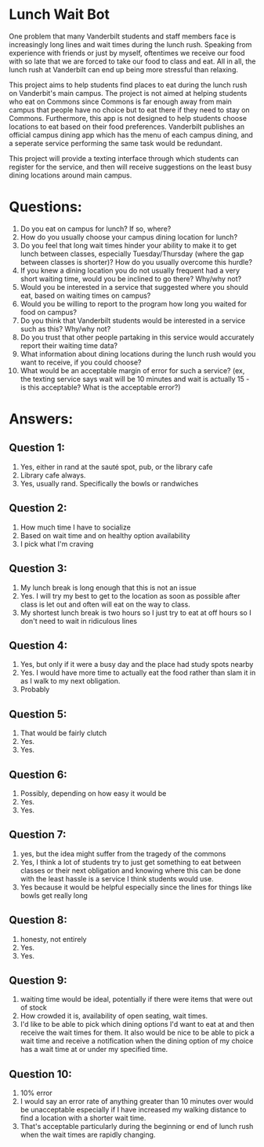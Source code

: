 # Lunch Wait Bot

One problem that many Vanderbilt students and staff members face is
increasingly long lines and wait times during the lunch rush.  Speaking from
experience with friends or just by myself, oftentimes we receive our food with
so late that we are forced to take our food to class and eat.  All in all, the
lunch rush at Vanderbilt can end up being more stressful than relaxing.

This project aims to help students find places to eat during the lunch rush
on Vanderbit's main campus.  The project is not aimed at helping students who eat 
on Commons since Commons is far enough away from main campus that people have no choice 
but to eat there if they need to stay on Commons.  Furthermore, this app is not designed
to help students choose locations to eat based on their food preferences.  Vanderbilt 
publishes an official campus dining app which has the menu of each campus dining,
and a seperate service performing the same task would be redundant.

This project will provide a texting interface through which students can register 
for the service, and then will receive suggestions on the least busy dining locations 
around main campus.

# Questions:
  1. Do you eat on campus for lunch?  If so, where?
  2. How do you usually choose your campus dining location for lunch?
  3. Do you feel that long wait times hinder your ability to make it to get lunch between classes, especially Tuesday/Thursday (where the gap between classes is shorter)?  How do you usually overcome this hurdle?
  4. If you knew a dining location you do not usually frequent had a very short waiting time, would you be inclined to go there?  Why/why not?
  5. Would you be interested in a service that suggested where you should eat, based on waiting times on campus?
  6. Would you be willing to report to the program how long you waited for food on campus?
  7. Do you think that Vanderbilt students would be interested in a service such as this?  Why/why not?
  8. Do you trust that other people partaking in this service would accurately report their waiting time data?
  9. What information about dining locations during the lunch rush would you want to receive, if you could choose?
  10. What would be an acceptable margin of error for such a service? (ex, the texting service says wait will be 10 minutes and wait is actually 15 - is this acceptable? What is the acceptable error?)


# Answers:
## Question 1:
1. Yes, either in rand at the sauté spot, pub, or the library cafe
2. Library cafe always.
3. Yes, usually rand. Specifically the bowls or randwiches
## Question 2:
1. How much time I have to socialize
2. Based on wait time and on healthy option availability
3. I pick what I'm craving
## Question 3:
1. My lunch break is long enough that this is not an issue
2. Yes. I will try my best to get to the location as soon as possible after class is let out and often will eat on the way to class.
3. My shortest lunch break is two hours so I just try to eat at off hours so I don't need to wait in ridiculous lines
## Question 4:
1. Yes, but only if it were a busy day and the place had study spots nearby 
2. Yes. I would have more time to actually eat the food rather than slam it in as I walk to my next obligation.
3. Probably
## Question 5:
1. That would be fairly clutch 
2. Yes.
3. Yes.
## Question 6:
1. Possibly, depending on how easy it would be
2. Yes.
3. Yes.
## Question 7:
1. yes, but the idea might suffer from the tragedy of the commons
2. Yes, I think a lot of students try to just get something to eat between classes or their next obligation and knowing where this can be done with the least hassle is a service I think students would use. 
3. Yes because it would be helpful especially since the lines for things like bowls get really long
## Question 8:
1. honesty, not entirely
2. Yes.
3. Yes.
## Question 9:
1. waiting time would be ideal, potentially if there were items that were out of stock 
2. How crowded it is, availability of open seating, wait times.
3. I'd like to be able to pick which dining options I'd want to eat at and then receive the wait times for them. It also would be nice to be able to pick a wait time and receive a notification when the dining option of my choice has a wait time at or under my specified time.
## Question 10:
1. 10% error
2. I would say an error rate of anything greater than 10 minutes over would be unacceptable especially if I have increased my walking distance to find a location with a shorter wait time.
3. That's acceptable particularly during the beginning or end of lunch rush when the wait times are rapidly changing.
